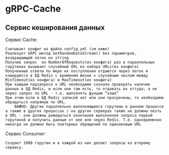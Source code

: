 # gRPC-Cache
## Сервис кеширования данных 

Сервис Cache:

    Cчитывает конфиг из файла config.yml (см ниже)
    Реализует GRPC метод GetRandomDataStream() без параметров, возвращающий поток из string
    Получив запрос  он NumberOfRequests(из конфига) раз в параллельных горутинах вызывает случайный URL из набора URLs(из конфига)
    Полученные ответы по мере их поступления отдаются через поток и кэшируются в БД Redis с временем жизни = случайным числом между MinTimeout(из конфига) и MaxTimeout(из конфига)
    При каждом подзапросе к URL необходимо сначала проверять наличие данных в БД Redis, и если они там есть, то отдавать их оттуда, а не через запрос по URL - т.е. выполнять фунцию “кэша”
    При этом если в БД Redis записей нет или они просрочены, то необходимо обращаться напрямую по URL.
        ВАЖНО: Другие параллельно выполняющиеся горутины в данном процессе а также в других процессах / на других серверах также не должны лезть в URL - они должны дожидаться окончания выполнения запроса первой горутиной и получить данные от нее или через Redis. Т.е. одновременно никогда не должно быть повторных обращений по одинаковым URL


Сервис Consumer:

    Создает 1000 горутин и в каждой из них делает запросы ко второму сервису.
